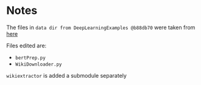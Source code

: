 # Notes

The files in `data dir from DeepLearningExamples @b88db70`
were taken from [here](https://github.com/NVIDIA/DeepLearningExamples/tree/b88db70dc14952bd23a6f3467cae490809d74467/PyTorch/LanguageModeling/BERT/data)

Files edited are:
- `bertPrep.py`
- `WikiDownloader.py`

`wikiextractor` is added a submodule separately
